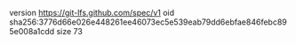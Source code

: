 version https://git-lfs.github.com/spec/v1
oid sha256:3776d66e026e448261ee46073ec5e539eab79dd6ebfae846febc895e008a1cdd
size 73
